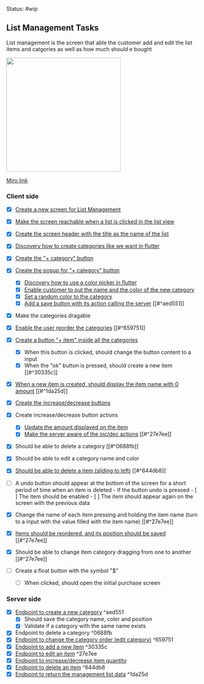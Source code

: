 Status: #wip

## List Management Tasks 
List management is the screen that able the customer add and edit the list items and catgories as well as how much should e bought 


<p float="left">
  <img src="https://user-images.githubusercontent.com/38296002/187093015-36639951-7ca6-41a0-8de5-4bfb4f506632.png" width="300" />
</p>

[Miro link](https://miro.com/app/board/o9J_l7bZIsM=/?moveToWidget=3458764527277340164&cot=14)

### Client side
- [x] [Create a new screen for List Management](https://github.com/gumberss/FinanceControlinatorMobile/issues/72)
- [x] [Make the screen reachable when a list is clicked in the list view](https://github.com/gumberss/FinanceControlinatorMobile/issues/73)
- [x] [Create the screen header with the title as the name of the list](https://github.com/gumberss/FinanceControlinatorMobile/issues/75)
- [x] [Discovery how to create categories like we want in flutter](https://github.com/gumberss/FinanceControlinatorDocs/issues/8)
- [x] [Create the "+ category" button](https://github.com/gumberss/FinanceControlinatorMobile/issues/79)
- [x] [Create the popup for "+ category" button](https://github.com/gumberss/FinanceControlinatorMobile/issues/80)
	- [x] [Discovery how to use a color picker in flutter](https://github.com/gumberss/FinanceControlinatorMobile/issues/81)
	- [x] [Enable customer to put the name and the color of the new category](https://github.com/gumberss/FinanceControlinatorMobile/issues/82)
	- [x] [Set a random color to the category](https://github.com/gumberss/FinanceControlinatorMobile/issues/83)
	- [x] [Add a save button with its action calling the server](https://github.com/gumberss/FinanceControlinatorMobile/issues/84) [[#^aed551]]
- [x] Make the categories dragable 
- [x] [Enable the user reorder the categories](https://github.com/gumberss/FinanceControlinatorMobile/issues/89) [[#^659751]]
- [x] [Create a button "+ item" inside all the categories](https://github.com/gumberss/FinanceControlinatorMobile/issues/85)
	- [x] When this button is clicked, should change the button content to a input
	- [x] When the "ok" button is pressed, should create a new item [[#^30335c]]
- [x] [When a new item is created, should display the item name with 0 amount](https://github.com/gumberss/FinanceControlinatorMobile/issues/87) [[#^1da25d]]
- [x] [Create the increase/decrease buttons](https://github.com/gumberss/FinanceControlinatorMobile/issues/95)
- [x] Create increase/decrease button actions 
	- [x] [Update the amount displayed on the item](https://github.com/gumberss/FinanceControlinatorMobile/issues/97)
	- [x] [Make the server aware of the inc/dec actions](https://github.com/gumberss/FinanceControlinatorMobile/issues/96) [[#^27e7ee]]
	
- [x] Should be able to delete a category [[#^0688fb]]
- [x] Should be able to edit a category name and color
- [x] [Should be able to delete a item (sliding to left)](https://github.com/gumberss/FinanceControlinatorMobile/issues/99) [[#^644db8]]
- [ ] A undo button should appear at the bottom of the screen for a short period of time when an item is deleted
		- If the button undo is pressed
			- [ ] The item should be enabled
			- [ ] The item should appear again on the screen with the previous data

- [x] Change the name of each item pressing and holding the item name (turn to a input with the value filled with the item name) [[#^27e7ee]]
- [x] [Items should be reordered, and its position should be saved](https://github.com/gumberss/FinanceControlinatorMobile/issues/90) [[#^27e7ee]]
- [x] Should be able to change item category dragging from one to another [[#^27e7ee]]
- [ ] Create a float button with the symbol "$" 
	- [ ] When clicked, should open the initial purchase screen 

### Server side
- [x] [Endpoint to create a new category](https://github.com/gumberss/PurchaseListinator/issues/11) ^aed551
	- [x] Should save the category name, color and position
	- [x] Validate if a category with the same name exists
- [x] Endpoint to delete a category ^0688fb
- [x] [Endpoint to change the category order (edit category)](https://github.com/gumberss/PurchaseListinator/issues/16) ^659751
- [x] [Endpoint to add a new item](https://github.com/gumberss/PurchaseListinator/issues/12) ^30335c
- [x] [Endpoint to edit an item](https://github.com/gumberss/PurchaseListinator/issues/17) ^27e7ee
- [x] [Endpoint to increase/decrease item quantity](https://github.com/gumberss/PurchaseListinator/issues/23)
- [x] [Endpoint to delete an item](https://github.com/gumberss/PurchaseListinator/issues/24) ^644db8
- [x] [Endpoint to return the management list data](https://github.com/gumberss/FinanceControlinatorMobile/issues/87)  ^1da25d